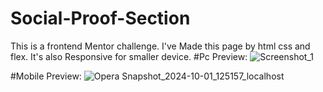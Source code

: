 # Social-Proof-Section
This is a frontend Mentor challenge.
I've Made this page by html css and flex. It's also Responsive for smaller device.
#Pc Preview:
![Screenshot_1](https://github.com/user-attachments/assets/4e4e92f7-53ec-4a47-9ab2-9a42bd16b258)

#Mobile Preview:
![Opera Snapshot_2024-10-01_125157_localhost](https://github.com/user-attachments/assets/bb3a15d1-8e24-448a-93d3-db2f0348130c)

